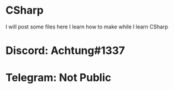 # CSharp
I will post some files here I learn how to make while I learn CSharp
# Discord: Achtung#1337
# Telegram: Not Public
